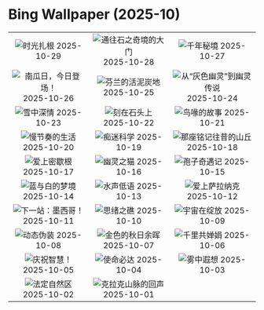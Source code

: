 # Bing Wallpaper (2025-10)

|  |  |  |
|:---:|:---:|:---:|
| ![](https://www.bing.com/th?id=OHR.FanalForest_ZH-CN2203572101_400x240.jpg "时光扎根") 2025-10-29 | ![](https://www.bing.com/th?id=OHR.TepliceRocks_ZH-CN1785316311_400x240.jpg "通往石之奇境的大门") 2025-10-28 | ![](https://www.bing.com/th?id=OHR.AutumnColorY25_ZH-CN1551135398_400x240.jpg "千年秘境") 2025-10-27 |
| ![](https://www.bing.com/th?id=OHR.PumpkinFarm_ZH-CN1232784365_400x240.jpg "南瓜日，今日登场！") 2025-10-26 | ![](https://www.bing.com/th?id=OHR.MartimoaapaFinland_ZH-CN1066271356_400x240.jpg "芬兰的活泥炭地") 2025-10-25 | ![](https://www.bing.com/th?id=OHR.QueenMary_ZH-CN0468294074_400x240.jpg "从“灰色幽灵”到幽灵传说") 2025-10-24 |
| ![](https://www.bing.com/th?id=OHR.SnowLeopard_ZH-CN6644701381_400x240.jpg "雪中深情") 2025-10-23 | ![](https://www.bing.com/th?id=OHR.BulgariaRocks_ZH-CN0234903972_400x240.jpg "刻在石头上") 2025-10-22 | ![](https://www.bing.com/th?id=OHR.ToucanForest_ZH-CN0072036253_400x240.jpg "鸟喙的故事") 2025-10-21 |
| ![](https://www.bing.com/th?id=OHR.HoffmansSloth_ZH-CN7563408641_400x240.jpg "慢节奏的生活") 2025-10-20 | ![](https://www.bing.com/th?id=OHR.AppleHarvest_ZH-CN7317228007_400x240.jpg "痴迷科学") 2025-10-19 | ![](https://www.bing.com/th?id=OHR.SilburyHill_ZH-CN6666447580_400x240.jpg "那座铭记往昔的山丘") 2025-10-18 |
| ![](https://www.bing.com/th?id=OHR.RockRiverFalls_ZH-CN6532185546_400x240.jpg "爱上密歇根") 2025-10-17 | ![](https://www.bing.com/th?id=OHR.SiberianLynx_ZH-CN0749166653_400x240.jpg "幽灵之猫") 2025-10-16 | ![](https://www.bing.com/th?id=OHR.AmethystLaccaria_ZH-CN0643667280_400x240.jpg "孢子奇遇记") 2025-10-15 |
| ![](https://www.bing.com/th?id=OHR.OiaSantorini_ZH-CN0531650189_400x240.jpg "蓝与白的梦境") 2025-10-14 | ![](https://www.bing.com/th?id=OHR.HinterseeWaterfall_ZH-CN0432994081_400x240.jpg "水声低语") 2025-10-13 | ![](https://www.bing.com/th?id=OHR.SaranacLake_ZH-CN0224689397_400x240.jpg "爱上萨拉纳克") 2025-10-12 |
| ![](https://www.bing.com/th?id=OHR.WoodDuckHen_ZH-CN9558916773_400x240.jpg "下一站：墨西哥！") 2025-10-11 | ![](https://www.bing.com/th?id=OHR.MonurikiFiji_ZH-CN9178115886_400x240.jpg "思绪之礁") 2025-10-10 | ![](https://www.bing.com/th?id=OHR.WebbPillars_ZH-CN9054137596_400x240.jpg "宇宙在绽放") 2025-10-09 |
| ![](https://www.bing.com/th?id=OHR.OctopusCyanea_ZH-CN8948609460_400x240.jpg "动态伪装") 2025-10-08 | ![](https://www.bing.com/th?id=OHR.RidgwayAspens_ZH-CN8735375502_400x240.jpg "金色的秋日余晖") 2025-10-07 | ![](https://www.bing.com/th?id=OHR.AnshunBridge_ZH-CN8392458102_400x240.jpg "千里共婵娟") 2025-10-06 |
| ![](https://www.bing.com/th?id=OHR.TeacherOwl_ZH-CN8289875605_400x240.jpg "庆祝智慧！") 2025-10-05 | ![](https://www.bing.com/th?id=OHR.DragonEndeavour_ZH-CN8160066040_400x240.jpg "使命必达") 2025-10-04 | ![](https://www.bing.com/th?id=OHR.SkyeHeather_ZH-CN2820283990_400x240.jpg "雾中遐想") 2025-10-03 |
| ![](https://www.bing.com/th?id=OHR.OxbowBend_ZH-CN7211791969_400x240.jpg "法定自然区") 2025-10-02 | ![](https://www.bing.com/th?id=OHR.YosemiteClark_ZH-CN7179533292_400x240.jpg "克拉克山脉的回声") 2025-10-01 |  |
